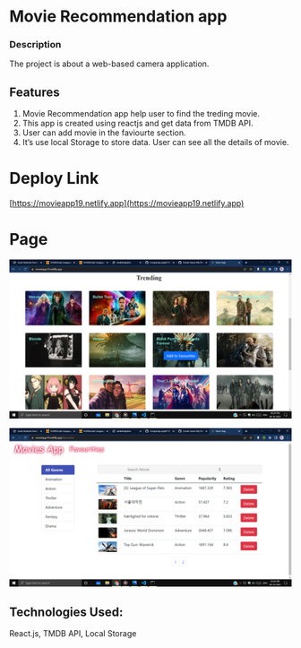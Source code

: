 
# Movie Recommendation app

### Description
The project is about a web-based camera application.

## Features

1. Movie Recommendation app help user to find the treding movie. 
2. This app is created using reactjs and get data from TMDB API. 
3. User can add movie in the faviourte section. 
4. It’s use local Storage to store data. User can see all the details of movie.


# Deploy Link
[https://movieapp19.netlify.app](https://movieapp19.netlify.app)

# Page
![Auth Page](https://github.com/darshan-trivedi-10/Image/blob/main/Screenshot%20(604).png)

![Auth Page](https://github.com/darshan-trivedi-10/Image/blob/main/Screenshot%20(605).png)



## Technologies Used: 
React.js, TMDB API, Local Storage
